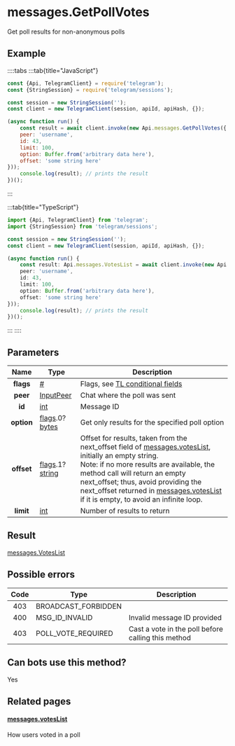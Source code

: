 # messages.GetPollVotes

Get poll results for non-anonymous polls



## Example

::::tabs
:::tab{title="JavaScript"}
```js
const {Api, TelegramClient} = require('telegram');
const {StringSession} = require('telegram/sessions');

const session = new StringSession('');
const client = new TelegramClient(session, apiId, apiHash, {});

(async function run() {
    const result = await client.invoke(new Api.messages.GetPollVotes({
    peer: 'username',
    id: 43,
    limit: 100,
    option: Buffer.from('arbitrary data here'),
    offset: 'some string here'
}));
    console.log(result); // prints the result
})();
```
:::

:::tab{title="TypeScript"}
```ts
import {Api, TelegramClient} from 'telegram';
import {StringSession} from 'telegram/sessions';

const session = new StringSession('');
const client = new TelegramClient(session, apiId, apiHash, {});

(async function run() {
    const result: Api.messages.VotesList = await client.invoke(new Api.messages.GetPollVotes({
    peer: 'username',
    id: 43,
    limit: 100,
    option: Buffer.from('arbitrary data here'),
    offset: 'some string here'
}));
    console.log(result); // prints the result
})();
```
:::
::::



## Parameters

| Name | Type | Description |
| :--: | ---- | ----------- |
| **flags** | [#](https://core.telegram.org/type/%23) | Flags, see [TL conditional fields](https://core.telegram.org/mtproto/TL-combinators#conditional-fields) 
| **peer** | [InputPeer](https://core.telegram.org/type/InputPeer) | Chat where the poll was sent 
| **id** | [int](https://core.telegram.org/type/int) | Message ID 
| **option** | [flags](https://core.telegram.org/mtproto/TL-combinators#conditional-fields).0?[bytes](https://core.telegram.org/type/bytes) | Get only results for the specified poll option 
| **offset** | [flags](https://core.telegram.org/mtproto/TL-combinators#conditional-fields).1?[string](https://core.telegram.org/type/string) | Offset for results, taken from the next\_offset field of [messages.votesList](https://core.telegram.org/constructor/messages.votesList), initially an empty string.   <br>Note: if no more results are available, the method call will return an empty next\_offset; thus, avoid providing the next\_offset returned in [messages.votesList](https://core.telegram.org/constructor/messages.votesList) if it is empty, to avoid an infinite loop. 
| **limit** | [int](https://core.telegram.org/type/int) | Number of results to return 


## Result

[messages.VotesList](https://core.telegram.org/type/messages.VotesList)



## Possible errors

| Code | Type | Description |
| :--: | ---- | ----------- |
| 403 | BROADCAST\_FORBIDDEN |  
| 400 | MSG\_ID\_INVALID | Invalid message ID provided 
| 403 | POLL\_VOTE\_REQUIRED | Cast a vote in the poll before calling this method 


## Can bots use this method?

Yes

## Related pages

#### [messages.votesList](https://core.telegram.org/constructor/messages.votesList)

How users voted in a poll




